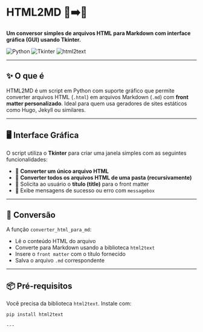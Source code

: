 # HTML2MD 📝➡️📄

**Um conversor simples de arquivos HTML para Markdown com interface gráfica (GUI) usando Tkinter.**

![Python](https://img.shields.io/badge/Python-3.7%2B-blue.svg)
![Tkinter](https://img.shields.io/badge/Tkinter-GUI-lightgrey)
![html2text](https://img.shields.io/badge/html2text-Markdown%20Converter-green)

---

## ✨ O que é

HTML2MD é um script em Python com suporte gráfico que permite converter arquivos HTML (`.html`) em arquivos Markdown (`.md`) com **front matter personalizado**. Ideal para quem usa geradores de sites estáticos como Hugo, Jekyll ou similares.

---

## 🖥️ Interface Gráfica

O script utiliza o **Tkinter** para criar uma janela simples com as seguintes funcionalidades:

- 🔹 **Converter um único arquivo HTML**
- 🔹 **Converter todos os arquivos HTML de uma pasta (recursivamente)**
- 🔹 Solicita ao usuário o **título (title)** para o front matter
- 🔹 Exibe mensagens de sucesso ou erro com `messagebox`

---

## 🔄 Conversão

A função `converter_html_para_md`:

- Lê o conteúdo HTML do arquivo
- Converte para Markdown usando a biblioteca `html2text`
- Insere o `front matter` com o título fornecido
- Salva o arquivo `.md` correspondente

---

## 📦 Pré-requisitos

Você precisa da biblioteca `html2text`. Instale com:

```bash
pip install html2text

---
